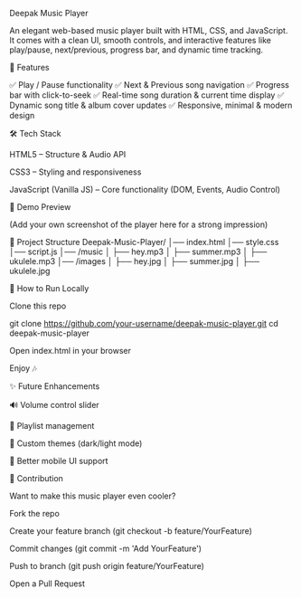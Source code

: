 Deepak Music Player

An elegant web-based music player built with HTML, CSS, and JavaScript.
It comes with a clean UI, smooth controls, and interactive features like play/pause, next/previous, progress bar, and dynamic time tracking.

🚀 Features

✅ Play / Pause functionality
✅ Next & Previous song navigation
✅ Progress bar with click-to-seek
✅ Real-time song duration & current time display
✅ Dynamic song title & album cover updates
✅ Responsive, minimal & modern design

🛠️ Tech Stack

HTML5 – Structure & Audio API

CSS3 – Styling and responsiveness

JavaScript (Vanilla JS) – Core functionality (DOM, Events, Audio Control)

📸 Demo Preview


(Add your own screenshot of the player here for a strong impression)

📂 Project Structure
Deepak-Music-Player/
│── index.html
│── style.css
│── script.js
│── /music
│    ├── hey.mp3
│    ├── summer.mp3
│    ├── ukulele.mp3
│── /images
│    ├── hey.jpg
│    ├── summer.jpg
│    ├── ukulele.jpg

🎯 How to Run Locally

Clone this repo

git clone https://github.com/your-username/deepak-music-player.git
cd deepak-music-player


Open index.html in your browser

Enjoy 🎶

✨ Future Enhancements

🔊 Volume control slider

📑 Playlist management

🎨 Custom themes (dark/light mode)

📱 Better mobile UI support

🤝 Contribution

Want to make this music player even cooler?

Fork the repo

Create your feature branch (git checkout -b feature/YourFeature)

Commit changes (git commit -m 'Add YourFeature')

Push to branch (git push origin feature/YourFeature)

Open a Pull Request
